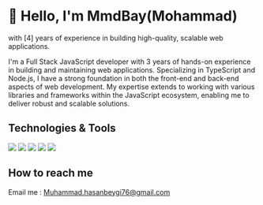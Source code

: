 # 👋 Hello, I'm MmdBay(Mohammad)
 with [4] years of experience in building high-quality, scalable web applications. 

I'm a Full Stack JavaScript developer with 3 years of hands-on experience in building and maintaining web applications. Specializing in TypeScript and Node.js, I have a strong foundation in both the front-end and back-end aspects of web development. My expertise extends to working with various libraries and frameworks within the JavaScript ecosystem, enabling me to deliver robust and scalable solutions.


## Technologies & Tools

![](https://img.shields.io/badge/JavaScript-323330?style=for-the-badge&logo=javascript&logoColor=F7DF1E)
![](https://img.shields.io/badge/TypeScript-007ACC?style=for-the-badge&logo=typescript&logoColor=black)
![](https://img.shields.io/badge/Node%20js-339933?style=for-the-badge&logo=nodedotjs&logoColor=white)
![](https://img.shields.io/badge/MongoDB-4EA94B?style=for-the-badge&logo=mongodb&logoColor=white)
![](https://img.shields.io/badge/Prisma-3982CE?style=for-the-badge&logo=Prisma&logoColor=white)

## How to reach me
Email me : Muhammad.hasanbeygi76@gmail.com
